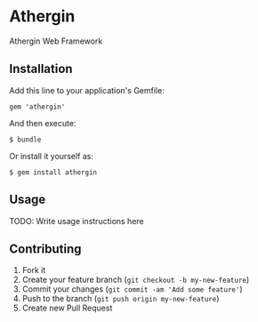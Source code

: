 # Athergin

Athergin Web Framework

## Installation

Add this line to your application's Gemfile:

    gem 'athergin'

And then execute:

    $ bundle

Or install it yourself as:

    $ gem install athergin

## Usage

TODO: Write usage instructions here

## Contributing

1. Fork it
2. Create your feature branch (`git checkout -b my-new-feature`)
3. Commit your changes (`git commit -am 'Add some feature'`)
4. Push to the branch (`git push origin my-new-feature`)
5. Create new Pull Request

